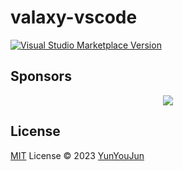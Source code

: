 # valaxy-vscode

<a href="https://marketplace.visualstudio.com/items?itemName=yunyoujun.valaxy" target="__blank"><img src="https://img.shields.io/visual-studio-marketplace/v/yunyoujun.valaxy.svg?color=eee&amp;label=VS%20Code%20Marketplace&logo=visual-studio-code" alt="Visual Studio Marketplace Version" /></a>

## Sponsors

<p align="center">
  <a href="https://cdn.jsdelivr.net/gh/YunYouJun/sponsors/public/sponsors.svg">
    <!-- vscode marketplace can not use svg -->
    <img src='https://cdn.jsdelivr.net/gh/YunYouJun/sponsors/public/sponsors.png'/>
  </a>
</p>

## License

[MIT](./LICENSE) License © 2023 [YunYouJun](https://github.com/YunYouJun)
